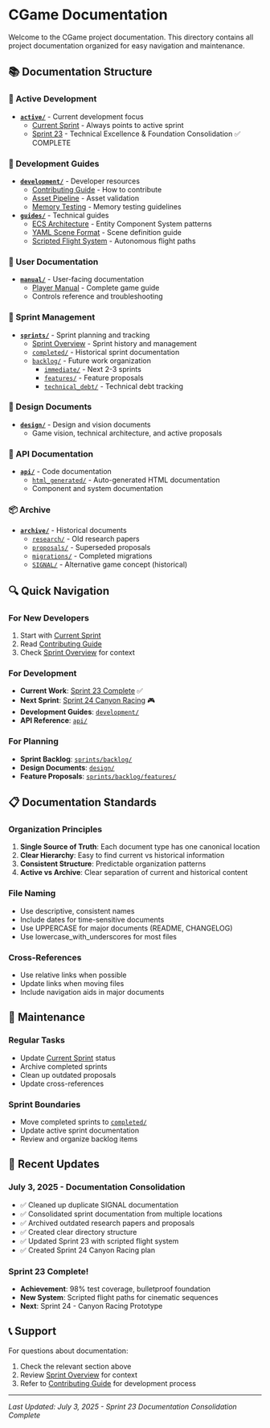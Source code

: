 # CGame Documentation

Welcome to the CGame project documentation. This directory contains all project documentation organized for easy navigation and maintenance.

## 📚 Documentation Structure

### 🎯 Active Development
- **[`active/`](active/)** - Current development focus
  - [Current Sprint](active/CURRENT_SPRINT.md) - Always points to active sprint
  - [Sprint 23](active/sprint_23/) - Technical Excellence & Foundation Consolidation ✅ COMPLETE

### 🔧 Development Guides
- **[`development/`](development/)** - Developer resources
  - [Contributing Guide](development/CONTRIBUTING.md) - How to contribute
  - [Asset Pipeline](development/ASSET_PIPELINE_VALIDATION.md) - Asset validation
  - [Memory Testing](development/MEMORY_TESTING.md) - Memory testing guidelines
- **[`guides/`](guides/)** - Technical guides
  - [ECS Architecture](guides/ECS_ARCHITECTURE.md) - Entity Component System patterns
  - [YAML Scene Format](guides/YAML_SCENE_FORMAT.md) - Scene definition guide
  - [Scripted Flight System](guides/SCRIPTED_FLIGHT_GUIDE.md) - Autonomous flight paths

### 📖 User Documentation
- **[`manual/`](manual/)** - User-facing documentation
  - [Player Manual](manual/PLAYER_MANUAL.md) - Complete game guide
  - Controls reference and troubleshooting

### 🏃 Sprint Management
- **[`sprints/`](sprints/)** - Sprint planning and tracking
  - [Sprint Overview](sprints/README.md) - Sprint history and management
  - [`completed/`](sprints/completed/) - Historical sprint documentation
  - [`backlog/`](sprints/backlog/) - Future work organization
    - [`immediate/`](sprints/backlog/immediate/) - Next 2-3 sprints
    - [`features/`](sprints/backlog/features/) - Feature proposals
    - [`technical_debt/`](sprints/backlog/technical_debt/) - Technical debt tracking

### 🎨 Design Documents
- **[`design/`](design/)** - Design and vision documents
  - Game vision, technical architecture, and active proposals

### 🔧 API Documentation
- **[`api/`](api/)** - Code documentation
  - [`html_generated/`](api/html_generated/) - Auto-generated HTML documentation
  - Component and system documentation

### 📦 Archive
- **[`archive/`](archive/)** - Historical documents
  - [`research/`](archive/research/) - Old research papers
  - [`proposals/`](archive/proposals/) - Superseded proposals
  - [`migrations/`](archive/migrations/) - Completed migrations
  - [`SIGNAL/`](archive/SIGNAL/) - Alternative game concept (historical)

## 🔍 Quick Navigation

### For New Developers
1. Start with [Current Sprint](active/CURRENT_SPRINT.md)
2. Read [Contributing Guide](development/CONTRIBUTING.md)
3. Check [Sprint Overview](sprints/README.md) for context

### For Development
- **Current Work**: [Sprint 23 Complete](active/sprint_23/) ✅
- **Next Sprint**: [Sprint 24 Canyon Racing](sprints/backlog/SPRINT_24_CANYON_RACING.md) 🎮
- **Development Guides**: [`development/`](development/)
- **API Reference**: [`api/`](api/)

### For Planning
- **Sprint Backlog**: [`sprints/backlog/`](sprints/backlog/)
- **Design Documents**: [`design/`](design/)
- **Feature Proposals**: [`sprints/backlog/features/`](sprints/backlog/features/)

## 📋 Documentation Standards

### Organization Principles
1. **Single Source of Truth**: Each document type has one canonical location
2. **Clear Hierarchy**: Easy to find current vs historical information
3. **Consistent Structure**: Predictable organization patterns
4. **Active vs Archive**: Clear separation of current and historical content

### File Naming
- Use descriptive, consistent names
- Include dates for time-sensitive documents
- Use UPPERCASE for major documents (README, CHANGELOG)
- Use lowercase_with_underscores for most files

### Cross-References
- Use relative links when possible
- Update links when moving files
- Include navigation aids in major documents

## 🔄 Maintenance

### Regular Tasks
- Update [Current Sprint](active/CURRENT_SPRINT.md) status
- Archive completed sprints
- Clean up outdated proposals
- Update cross-references

### Sprint Boundaries
- Move completed sprints to [`completed/`](sprints/completed/)
- Update active sprint documentation
- Review and organize backlog items

## 🚀 Recent Updates

### July 3, 2025 - Documentation Consolidation
- ✅ Cleaned up duplicate SIGNAL documentation
- ✅ Consolidated sprint documentation from multiple locations
- ✅ Archived outdated research papers and proposals
- ✅ Created clear directory structure
- ✅ Updated Sprint 23 with scripted flight system
- ✅ Created Sprint 24 Canyon Racing plan

### Sprint 23 Complete! 
- **Achievement**: 98% test coverage, bulletproof foundation
- **New System**: Scripted flight paths for cinematic sequences
- **Next**: Sprint 24 - Canyon Racing Prototype

## 📞 Support

For questions about documentation:
1. Check the relevant section above
2. Review [Sprint Overview](sprints/README.md) for context
3. Refer to [Contributing Guide](development/CONTRIBUTING.md) for development process

---

*Last Updated: July 3, 2025 - Sprint 23 Documentation Consolidation Complete*
